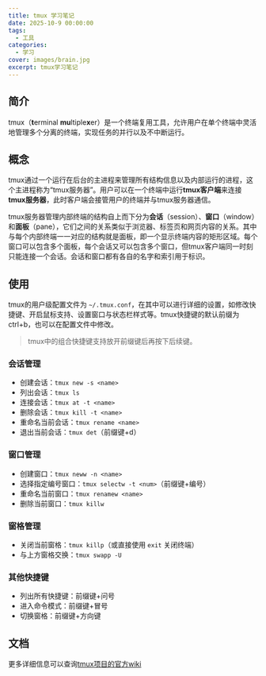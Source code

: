 ```yaml
---
title: tmux 学习笔记
date: 2025-10-9 00:00:00
tags:
  - 工具
categories:
  - 学习
cover: images/brain.jpg
excerpt: tmux学习笔记
---
```

## 简介
tmux（**t**erminal **mu**ltiple**x**er）是一个终端复用工具，允许用户在单个终端中灵活地管理多个分离的终端，实现任务的并行以及不中断运行。

## 概念
tmux通过一个运行在后台的主进程来管理所有结构信息以及内部运行的进程，这个主进程称为“tmux服务器”。用户可以在一个终端中运行**tmux客户端**来连接**tmux服务器**，此时客户端会接管用户的终端并与tmux服务器通信。

tmux服务器管理内部终端的结构自上而下分为**会话**（session）、**窗口**（window）和**面板**（pane），它们之间的关系类似于浏览器、标签页和网页内容的关系。其中与每个内部终端一一对应的结构就是面板，即一个显示终端内容的矩形区域。每个窗口可以包含多个面板，每个会话又可以包含多个窗口，但tmux客户端同一时刻只能连接一个会话。会话和窗口都有各自的名字和索引用于标识。
 
## 使用
tmux的用户级配置文件为 `~/.tmux.conf`，在其中可以进行详细的设置，如修改快捷键、开启鼠标支持、设置窗口与状态栏样式等。tmux快捷键的默认前缀为 ctrl+b，也可以在配置文件中修改。
> tmux中的组合快捷键支持放开前缀键后再按下后续键。

### 会话管理
- 创建会话：`tmux new -s <name>`
- 列出会话：`tmux ls`
- 连接会话：`tmux at -t <name>`
- 删除会话：`tmux kill -t <name>`
- 重命名当前会话：`tmux rename <name>`
- 退出当前会话：`tmux det`（前缀键+d）

### 窗口管理
- 创建窗口：`tmux neww -n <name>`
- 选择指定编号窗口：`tmux selectw -t <num>`（前缀键+编号）
- 重命名当前窗口：`tmux renamew <name>`
- 删除当前窗口：`tmux killw`

### 窗格管理
- 关闭当前窗格：`tmux killp`（或直接使用 `exit` 关闭终端）
- 与上方窗格交换：`tmux swapp -U`

### 其他快捷键
- 列出所有快捷键：前缀键+问号
- 进入命令模式：前缀键+冒号
- 切换窗格：前缀键+方向键

## 文档
更多详细信息可以查询[tmux项目的官方wiki](https://github.com/tmux/tmux/wiki)